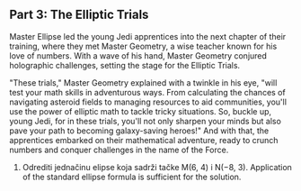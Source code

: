 ## Part 3: The Elliptic Trials

Master Ellipse led the young Jedi apprentices into the next chapter of their training, where they met Master Geometry, a wise teacher known for his love of numbers. With a wave of his hand, Master Geometry conjured holographic challenges, setting the stage for the Elliptic Trials.

"These trials," Master Geometry explained with a twinkle in his eye, "will test your math skills in adventurous ways. From calculating the chances of navigating asteroid fields to managing resources to aid communities, you'll use the power of elliptic math to tackle tricky situations. So, buckle up, young Jedi, for in these trials, you'll not only sharpen your minds but also pave your path to becoming galaxy-saving heroes!" And with that, the apprentices embarked on their mathematical adventure, ready to crunch numbers and conquer challenges in the name of the Force.

1. Odrediti jednačinu elipse koja sadrži tačke M(6, 4) i N(−8, 3).
Application of the standard ellipse formula is sufficient for the solution.

